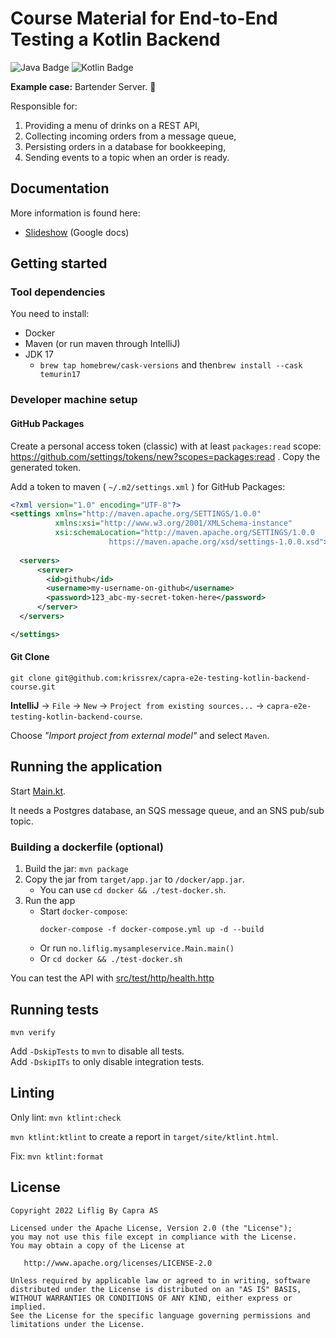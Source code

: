 # Course Material for End-to-End Testing a Kotlin Backend

![Java Badge](https://img.shields.io/badge/java-17-blue?logo=java)
![Kotlin Badge](https://img.shields.io/badge/kotlin--blue?logo=kotlin)

**Example case:** Bartender Server. 🍻

Responsible for: 
1. Providing a menu of drinks on a REST API,
2. Collecting incoming orders from a message queue,
3. Persisting orders in a database for bookkeeping,
4. Sending events to a topic when an order is ready.

## Documentation

More information is found here:

- [Slideshow](https://docs.google.com/presentation/d/1t3tc1KePlF6EUdAyNJj3eaHl6DipFOLNx-kdugog6j0/edit?usp=sharing) (Google docs)

## Getting started

### Tool dependencies

You need to install:

- Docker
- Maven (or run maven through IntelliJ)
- JDK 17
    - `brew tap homebrew/cask-versions` and then`brew install --cask temurin17`

### Developer machine setup

#### GitHub Packages

Create a personal access token (classic) with at least `packages:read` scope:
https://github.com/settings/tokens/new?scopes=packages:read .
Copy the generated token.

Add a token to maven ( `~/.m2/settings.xml` ) for GitHub Packages:
```xml
<?xml version="1.0" encoding="UTF-8"?>
<settings xmlns="http://maven.apache.org/SETTINGS/1.0.0"
          xmlns:xsi="http://www.w3.org/2001/XMLSchema-instance"
          xsi:schemaLocation="http://maven.apache.org/SETTINGS/1.0.0
                      https://maven.apache.org/xsd/settings-1.0.0.xsd">
  
  <servers>
      <server>
        <id>github</id>
        <username>my-username-on-github</username>
        <password>123_abc-my-secret-token-here</password>
      </server>
  </servers>

</settings>
```

#### Git Clone

```shell
git clone git@github.com:krissrex/capra-e2e-testing-kotlin-backend-course.git
```

**IntelliJ** → `File` → `New` → `Project from existing sources...` → `capra-e2e-testing-kotlin-backend-course`.

Choose _"Import project from external model"_ and select `Maven`.

## Running the application

Start [Main.kt](src/main/kotlin/no/liflig/mysampleservice/Main.kt).

It needs a Postgres database, an SQS message queue, and an SNS pub/sub topic.

### Building a dockerfile (optional)

1. Build the jar: `mvn package`
2. Copy the jar from `target/app.jar` to `/docker/app.jar`.
   - You can use `cd docker && ./test-docker.sh`.
3. Run the app
   - Start `docker-compose`:
      ```shell
      docker-compose -f docker-compose.yml up -d --build
      ```
   - Or run `no.liflig.mysampleservice.Main.main()` 
   - Or `cd docker && ./test-docker.sh`

You can test the API with [src/test/http/health.http](src/test/http/health.http)

## Running tests

```shell
mvn verify
```

Add `-DskipTests` to `mvn` to disable all tests.  
Add `-DskipITs` to only disable integration tests.

## Linting

Only lint: `mvn ktlint:check`  

`mvn ktlint:ktlint` to create a report in `target/site/ktlint.html`.

Fix: `mvn ktlint:format`

## License

```text
Copyright 2022 Liflig By Capra AS

Licensed under the Apache License, Version 2.0 (the "License");
you may not use this file except in compliance with the License.
You may obtain a copy of the License at

   http://www.apache.org/licenses/LICENSE-2.0

Unless required by applicable law or agreed to in writing, software
distributed under the License is distributed on an "AS IS" BASIS,
WITHOUT WARRANTIES OR CONDITIONS OF ANY KIND, either express or implied.
See the License for the specific language governing permissions and
limitations under the License.
```

